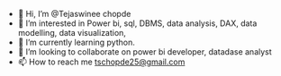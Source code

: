 - 👋 Hi, I’m @Tejaswinee chopde
- 👀 I’m interested in Power bi, sql, DBMS, data analysis, DAX, data modelling, data visualization, 
- 🌱 I’m currently learning python. 
- 💞️ I’m looking to collaborate on power bi developer, datadase analyst
- 📫 How to reach me tschopde25@gmail.com

<!---
Tejuchopde/Tejuchopde is a ✨ special ✨ repository because its `README.md` (this file) appears on your GitHub profile.
You can click the Preview link to take a look at your changes.
--->
